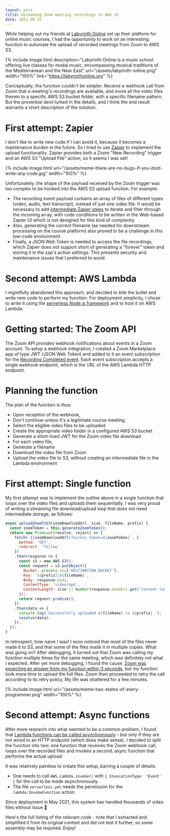 ```yaml
---
layout: post
title: Uploading Zoom meeting recordings to AWS S3
date: 2021-08-15
---
```

While helping out my friends at [Labyrinth Online](https://labyrinthonline.org/) set up their platform for online music courses, I had the opportunity to work on an interesting function to automate the upload of recorded meetings from Zoom to AWS S3.

<!--more-->

{% include image.html description="Labyrinth Online is a music school offering live classes for modal music, encompassing musical traditions of the Mediterranean and the Near East" url="/assets/labyrinth-online.png" width="100%" link="https://labyrinthonline.org" %}

Conceptually, the function couldn't be simpler: Receive a webhook call from Zoom that a meeting's recordings are available, and move all the video files therein to a specific AWS S3 bucket folder, with a specific filename pattern. But the proverbial devil lurked in the details, and I think the end result warrants a short description of the solution.

# First attempt: Zapier
I don't like to write new code if I can avoid it, because it becomes a maintenance burden in the future. So I tried to use [Zapier](https://zapier.com/) to implement the upload functionality. Zapier provides both a Zoom "New Recording" trigger and an AWS S3 "Upload File" action, so it seems I was set!

{% include image.html url="/assets/meme-there-are-no-bugs-if-you-dont-write-any-code.jpg" width="100%" %}

Unfortunately, the shape of the payload received by the Zoom trigger was too complex to be hooked into the AWS S3 upload function. For example:
- The recording event payload contains an array of files of different types (video, audio, text transcript), instead of just one video file. It would be necessary to add [intermediate Zapier steps](https://zapier.com/apps/formatter/help) to iterate and filter through the incoming array, with code conditions to be written in the Web-based Zapier UI which is not designed for this kind of complexity.
- Also, generating the correct filename (as needed for downstream processing on the course platform) also proved to be a challenge in this low-code environment.
- Finally, a JSON Web Token is needed to access the file recordings, which Zapier does not support short of generating a "forever" token and storing it in the zap's action settings. This presents security and maintenance issues that I preferred to avoid.

# Second attempt: AWS Lambda
I regretfully abandoned this approach, and decided to bite the bullet and write new code to perform my function. For deployment simplicity, I chose to write it using the [serverless Node.js framework](https://www.serverless.com/) and to host it on AWS Lambda.

# Getting started: The Zoom API
The Zoom API provides webhook notifications about events in a Zoom account. To setup a webhook integration, I created a Zoom Marketplace app of type JWT (JSON Web Token) and added to it an event subscription for the [Recording Completed event](https://marketplace.zoom.us/docs/api-reference/webhook-reference/recording-events/recording-completed). Each event subscription accepts a single webhook endpoint, which is the URL of the AWS Lambda HTTP endpoint.

# Planning the function
The plan of the function is thus:
- Upon reception of the webhook,
- Don't continue unless it's a legitimate course meeting
- Select the eligible video files to be uploaded
- Create the appropriate video folder in a configured AWS S3 bucket
- Generate a short-lived JWT for the Zoom video file download
- For each video file,
- Generate a filename
- Download the video file from Zoom
- Upload the video file to S3, without creating an intermediate file in the Lambda environment

# First attempt: Single function
My first attempt was to implement the outline above in a single function that loops over the video files and uploads them sequentially. I was very proud of writing a streaming file download/upload loop that does not need intermediate storage, as follows:

```javascript
async uploadZoomToS3(zoomDownloadUrl, size, fileName, prefix) {
  const zoomToken = this.generateZoomToken();
  return new Promise((resolve, reject) => {
    fetch(`${zoomDownloadUrl}?access_token=${zoomToken}`, {
      method: 'GET',
      redirect: 'follow'
    })
    .then(response => {
      const s3 = new AWS.S3();
      const request = s3.putObject({
        Bucket: process.env['DESTINATION_BUCKET'],
        Key: `${prefix}/${fileName}`,
        Body: response.body,
        ContentType: 'video/mp4',
        ContentLength: size || Number(response.headers.get('content-length'))
      });
      return request.promise();
    })
    .then(data => {
      console.log(`Successfully uploaded ${fileName} to ${prefix}.`);
      resolve(data);
    });
  });
}
```

In retrospect, how naive I was! I soon noticed that most of the files never made it to S3, and that some of the files made it in multiple copies. What was going on? After debugging, it turned out that Zoom was calling my function multiple times for the same meeting, which was definitely not what I expected. After yet more debugging, I found the cause: [Zoom was expecting an answer from my function within 3 seconds](https://marketplace.zoom.us/docs/api-reference/webhook-reference#notification-delivery), but my function took more time to upload the full files. Zoom then proceeded to retry the call according to its retry policy. My life was shattered for a few minutes.

{% include image.html url="/assets/meme-two-states-of-every-programmer.png" width="100%" %}

# Second attempt: Async functions
After more research into what seemed to be a common problem, I found that [Lambda functions can be called asynchronously](https://docs.aws.amazon.com/lambda/latest/dg/invocation-async.html) - but only if they are not wired to an HTTP endpoint (which does make sense). I decided to split the function into two: one function that receives the Zoom webhook call, loops over the recorded files and invokes a second, async function that performs the actual upload.

It was relatively painless to create this setup, barring a couple of details:
- One needs to call `AWS.Lambda.invoke()` with `{ InvocationType: 'Event' }` for the call to be made asynchronously.
- The file `serverless.yml` needs the permission for the `lambda:InvokeFunction` action.

Since deployment in May 2021, this system has handled thousands of video files without issue :tada:

Here's the full listing of the relevant code - note that I extracted and simplified it from its original context and did not test it further, so some assembly may be required. Enjoy!

<script src="https://gist.github.com/infojunkie/704508f9c0a55999f9b1418844e02682.js"></script>
